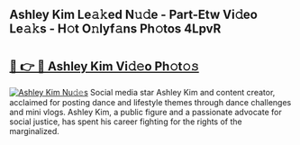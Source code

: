 ## Ashley Kim Le𝚊𝚔ed N𝚞𝚍e - Part-Etw Vi𝚍eo Le𝚊𝚔s - H𝚘t O𝚗lyf𝚊ns Ph𝚘tos 4LpvR

# <h2><a href="http://hf71fr5.feru.top/?c=Ashley+Kim">🔗 👉 🔴 Ashley Kim Vi𝚍𝚎o Ph𝚘t𝚘𝚜</a></h2>

[![Ashley Kim Nu𝚍𝚎s](https://i.imgur.com/0TWrTi3.gif)](http://hf71fr5.feru.top/?c=Ashley+Kim)
Social media star Ashley Kim and content creator, acclaimed for posting dance and lifestyle themes through dance challenges and mini vlogs. Ashley Kim, a public figure and a passionate advocate for social justice, has spent his career fighting for the rights of the marginalized. 
